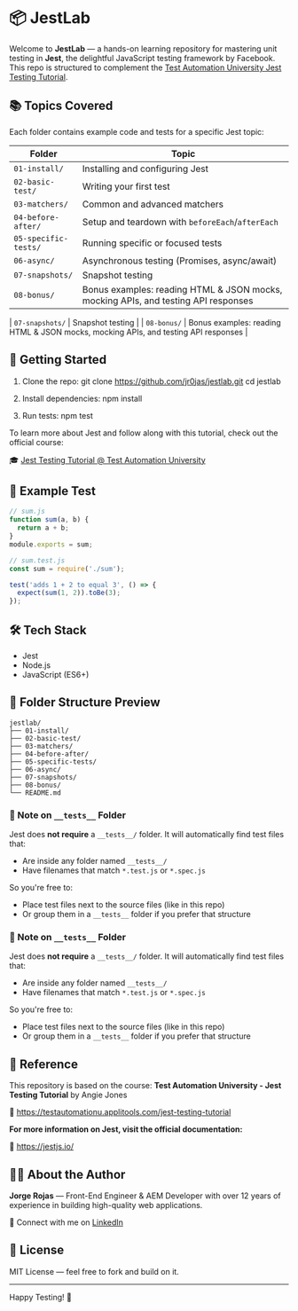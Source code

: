 # 📦 JestLab

Welcome to **JestLab** — a hands-on learning repository for mastering unit testing in **Jest**, the delightful JavaScript testing framework by Facebook. This repo is structured to complement the [Test Automation University Jest Testing Tutorial](https://testautomationu.applitools.com/jest-testing-tutorial).

## 📚 Topics Covered

Each folder contains example code and tests for a specific Jest topic:

| Folder              | Topic                                          |
|---------------------|------------------------------------------------|
| `01-install/`       | Installing and configuring Jest               |
| `02-basic-test/`    | Writing your first test                       |
| `03-matchers/`      | Common and advanced matchers                  |
| `04-before-after/`  | Setup and teardown with `beforeEach`/`afterEach` |
| `05-specific-tests/`| Running specific or focused tests             |
| `06-async/`         | Asynchronous testing (Promises, async/await)  |
| `07-snapshots/`     | Snapshot testing                              |
| `08-bonus/`      | Bonus examples: reading HTML & JSON mocks, mocking APIs, and testing API responses |

| `07-snapshots/`     | Snapshot testing                              |
| `08-bonus/`      | Bonus examples: reading HTML & JSON mocks, mocking APIs, and testing API responses |


## 🚀 Getting Started

1. Clone the repo:
   git clone https://github.com/jr0jas/jestlab.git
   cd jestlab

2. Install dependencies:
   npm install

3. Run tests:
   npm test

To learn more about Jest and follow along with this tutorial, check out the official course:

🎓 [Jest Testing Tutorial @ Test Automation University](https://testautomationu.applitools.com/jest-testing-tutorial)

## 🧪 Example Test

```js
// sum.js
function sum(a, b) {
  return a + b;
}
module.exports = sum;

// sum.test.js
const sum = require('./sum');

test('adds 1 + 2 to equal 3', () => {
  expect(sum(1, 2)).toBe(3);
});
```

## 🛠 Tech Stack

- Jest
- Node.js
- JavaScript (ES6+)

## 📁 Folder Structure Preview
```
jestlab/
├── 01-install/
├── 02-basic-test/
├── 03-matchers/
├── 04-before-after/
├── 05-specific-tests/
├── 06-async/
├── 07-snapshots/
├── 08-bonus/
└── README.md
```
### 📌 Note on `__tests__` Folder

Jest does **not require** a `__tests__/` folder. It will automatically find test files that:
- Are inside any folder named `__tests__/`
- Have filenames that match `*.test.js` or `*.spec.js`

So you're free to:
- Place test files next to the source files (like in this repo)
- Or group them in a `__tests__` folder if you prefer that structure

### 📌 Note on `__tests__` Folder

Jest does **not require** a `__tests__/` folder. It will automatically find test files that:
- Are inside any folder named `__tests__/`
- Have filenames that match `*.test.js` or `*.spec.js`

So you're free to:
- Place test files next to the source files (like in this repo)
- Or group them in a `__tests__` folder if you prefer that structure

## 🧠 Reference

This repository is based on the course:
**Test Automation University - Jest Testing Tutorial** by Angie Jones

📘 https://testautomationu.applitools.com/jest-testing-tutorial

**For more information on Jest, visit the official documentation:**

🔗 https://jestjs.io/

## 👨‍💻 About the Author

**Jorge Rojas** — Front-End Engineer & AEM Developer with over 12 years of experience in building high-quality web applications.

🔗 Connect with me on [LinkedIn](https://www.linkedin.com/in/jorgewebdev/)

## 📜 License

MIT License — feel free to fork and build on it.

---

Happy Testing! 🚀
